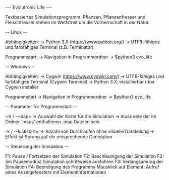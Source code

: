 --- Evolutronic Life ---

Textbasiertes Simulationsprogramm. Pflanzen, Pflanzenfresser und
Fleischfresser stehen im Wettstreit um die Vorherrschaft in der Natur.


-- Linux --

Abhängigkeiten:
-> Python 3.X (https://www.python.org/)
-> UTF8-fähiges und farbfähiges Terminal (z.B. Terminator)

Programmstart:
-> Navigation in Programmordner
-> $python3 evo\_life


-- Windows --

Abhängigkeiten:
-> Cygwin (https://www.cygwin.com/)
-> UTF8-fähiges und farbfähiges Terminal (Cygwin Terminal)
-> Python 3.X, installierbar über Cygwin installer

Programmstart
-> Navigation in Programmordner
-> $python3 evo\_life


-- Parameter für Programmstart --

-m<map> / --map=<map>
-> Auswahl der Karte für die Simulation
-> muss eine der im Ordner 'maps' enthaltenen .map Dateien sein

-k<num> / --kickstart=<num>
-> Anzahl von Durchläufen ohne visuelle Darstellung
-> Effekt ist Sprung auf die entsprechende Generation


-- Steuerung der Simulation --

F1: Pause / Fortsetzen der Simulation
F2: Beschleunigung der Simulation
F2: (im Pausemodus) Simulation schrittweise ausführen
F3: Verlangsamung der Simulation
F4: Beendigung des Programms
Mausklick auf Element: Aufruf eines Anzeigefensters mit Elementinformationen
